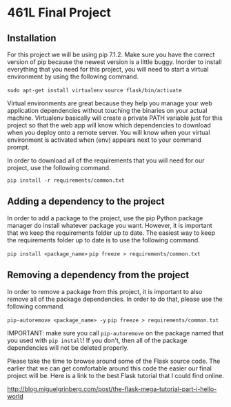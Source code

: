 # 461L Final Project

## Installation

For this project we will be using pip 7.1.2. Make sure you have the correct version of pip because the newest version is a little buggy. Inorder to install everything that you need for this project, you will need to start a virtual environment by using the following command.

`sudo apt-get install virtualenv`
`source flask/bin/activate`

Virtual environments are great because they help you manage your web application dependencies without touching the binaries on your actual machine. Virtualenv basically will create a private PATH variable just for this project so that the web app will know which dependencies to download when you deploy onto a remote server. You will know when your virtual environment is activated when (env) appears next to your command prompt.

In order to download all of the requirements that you will need for our project, use the following command.

`pip install -r requirements/common.txt`

## Adding a dependency to the project

In order to add a package to the project, use the pip Python package manager do install whatever package you want. However, it is important that we keep the requirements folder up to date. The easiest way to keep the requirements folder up to date is to use the following command.

`pip install <package_name>`
`pip freeze > requirements/common.txt`

## Removing a dependency from the project

In order to remove a package from this project, it is important to also remove all of the package dependencies. In order to do that, please use the following command.

`pip-autoremove <package_name> -y`
`pip freeze > requirements/common.txt`

IMPORTANT: make sure you call `pip-autoremove` on the package named that you used with `pip install`! If you don't, then all of the package dependencies will not be deleted properly.

Please take the time to browse around some of the Flask source code. The earlier that we can get comfortable around this code the easier our final project will be. Here is a link to the best Flask tutorial that I could find online.

http://blog.miguelgrinberg.com/post/the-flask-mega-tutorial-part-i-hello-world

